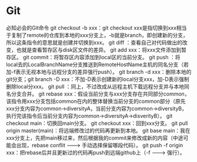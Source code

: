# Git
必知必会的Git命令
git checkout -b xxx：git checkout xxx是指切换到xxx相当于复制了remote的仓库到本地的xxx分支上，-b就是branch，即创建新的分支，所以这条指令的意思就是创建并切换到xxx。
git diff ：查看自己对代码做出的改变，也就是查看暂存区与disk区文件的差异。
git add xxx：将xxx文件添加到暂存区。
git commit：将暂存区内容添加到local区的当前分支。
git push ：将local去的LocalBranchName分支推送到RemoteHostName主机的同名分支（若加-f表示无视本地与远程分支的差异强行push）。
git branch -d xxx：删除本地的git分支；git branch -D xxx：不加-D表示创建新的local分支xxx，加-D表示强制删除local分xxx。
git pull ：同上，不过改成从远程主机下载远程分支并与本地同名分支合并。
git rebase xxx：假设当前分支与xxx分支存在共同部分common，该指令用xxx分支包括common在内的整体替换当前分支的common部分（原先xxx分支内容为common->diversityA，当前分支内容为common->diversityB，执行完该指令后当前分支内容为common->diversityA->disverityB）。
git checkout main：切换回main分支。
git checkout xxx：回到xxx分支。
git pull origin master(main)：将远端修改过的代码再更新到本地。
git base main：我在xxx分支上，先把main移过来，然后根据我的commit来修改成新的内容（中途可能会出现，rebase conflit ---> 手动选择保留哪段代码）。
git push -f origin xxx：把rebase后并且更新过的代码再push到远端github上（-f ---> 强行）。
